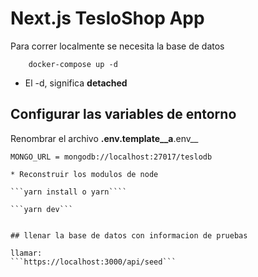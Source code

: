 # Next.js TesloShop App
Para correr localmente se necesita la base de datos
```
    docker-compose up -d
```
* El -d, significa __detached__

## Configurar las variables de entorno
Renombrar el archivo __.env.template__a__.env__

```
MONGO_URL = mongodb://localhost:27017/teslodb

* Reconstruir los modulos de node

```yarn install o yarn````

```yarn dev```


## llenar la base de datos con informacion de pruebas

llamar:
```https://localhost:3000/api/seed```

